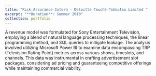 ```yaml
---
title: "Risk Assurance Intern - Deloitte Touché Tohmatsu Limited "
excerpt: "**Duration**: Summer 2018"
collection: portfolio
---
```



A revenue model was formulated for Sony Entertainment Television, employing a blend of natural language processing techniques, the linear programming method, and SQL queries to mitigate leakage. The analysis involved utilizing Microsoft Power BI to examine data encompassing TRP (Television Rating Point) metrics across various shows, timeslots, and channels. This data was instrumental in crafting advertisement slot packages, considering ad pricing and guaranteeing competitive offerings while maintaining commercial viability.